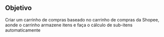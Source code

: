 ## Objetivo 

Criar um carrinho de compras baseado no carrinho de compras da Shopee,
aonde o carrinho armazene itens e faça o cálculo de sub-itens automaticamente